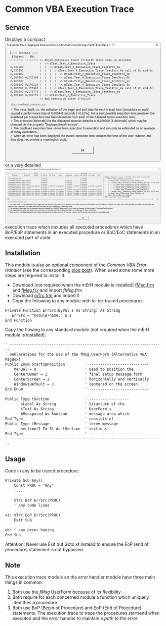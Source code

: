 # Common VBA Execution Trace

## Service
Displays a compact
![image](ExecutionTrace.png)
or a very detailed
![image](ExecutionTraceDetailed.png)
execution trace which includes all executed procedures which have BoP/EoP statements in an executed procedure or BoC/EoC statements in an executed part of code.

## Installation
This module is also an optional component of the _Common VBA Error Handler_ (see the corresponding [blog post](#https://warbe-maker.github.io/vba/common/2020/10/02/Comprehensive-Common-VBA-Error-Handler.html)). When used alone some more steps are required to install it.

- Download (not required when the mErH module is installed)  [fMsg.frm](https://gitcdn.link/repo/warbe-maker/VBA-MsgBox-alternative/master/fMsg.frm) and   [fMsg.frx](https://gitcdn.link/repo/warbe-maker/VBA-MsgBox-alternative/master/fMsg.frx) and import _fMsg.frm_
- Download  [mTrc.frm](https://gitcdn.link/repo/warbe-maker/Trc/master/mTrc.bas) and import it
- Copy the following to any module with to-be-traced procedures:<br>
```vbs
Private Function ErrSrc(ByVal s As String) As String
   ErrSrc = "module-name." & s
End Function
```
Copy the flowing to any standard module (not required when the mErH module is installed):
```vbs
' ----------------------------------------------------------------------
' Deklarations for the use of the fMsg UserForm (Alternative VBA MsgBox)
Public Enum StartupPosition         ' ---------------------------
    Manual = 0                      ' Used to position the
    CenterOwner = 1                 ' final setup message form
    CenterScreen = 2                ' horizontally and vertically
    WindowsDefault = 3              ' centered on the screen
End Enum                            ' ---------------------------

Public Type tSection                ' ------------------
       sLabel As String             ' Structure of the
       sText As String              ' UserForm's
       bMonspaced As Boolean        ' message area which
End Type                            ' consists of
Public Type tMessage                ' three message
       section(1 To 3) As tSection  ' sections
End Type                            ' -------------------
' ----------------------------------------------------------------------
```

## Usage
Code in any to be traced procedure:
```vbs
Private Sub Any()
    Const PROC = "Any"
    '...
    
    mTrc.BoP ErrSrc(PROC)
    ' any code lines

xt: mTrc.EoP ErrSrc(PROC)
    Exit Sub
    
eh: ' any error haning
End Sub
```
Attention: Never use Exit but Goto xt instead to ensure the EoP (end of procedure) statement is not bypassed.

## Note
This execution trace module an the error handler module have three main things in common:
1. Both use the _fMsg_ UserForm because of its flexibility
2. Both require for each concerned module a function which uniquely identifies a procedure
3. Both use BoP (Begin of Procedure) and EoP (End of Procedure) statements. The execution trace to trace the procedures start/end when executed and the error handler to maintain a _path to the error_

